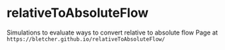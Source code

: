 # relativeToAbsoluteFlow
Simulations to evaluate ways to convert relative to absolute flow
Page at `https://bletcher.github.io/relativeToAbsoluteFlow/`

